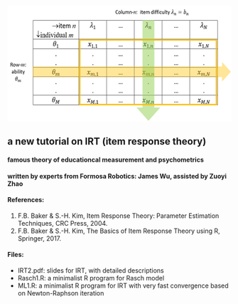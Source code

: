 <img src="IRT.png" alt="IRT" style="height:260px; width:564px;"/>

## a new tutorial on IRT (item response theory)
####    famous theory of educationcal measurement and psychometrics
#### written by experts from Formosa Robotics: James Wu, assisted by Zuoyi Zhao


#### References:
<ol>
<li>F.B. Baker & S.-H. Kim, Item Response Theory: Parameter Estimation Techniques, CRC Press, 2004.</li>
<li>F.B. Baker & S.-H. Kim, The Basics of Item Response Theory using R, Springer, 2017.</li>
</li>
</ol>

#### Files:
<ul>
<li>IRT2.pdf: slides for IRT, with detailed descriptions</li>
<li>Rasch1.R: a minimalist R program for Rasch model</li>
<li>ML1.R: a minimalist R program for IRT with very fast convergence based on Newton-Raphson iteration
</li>
</ul>
